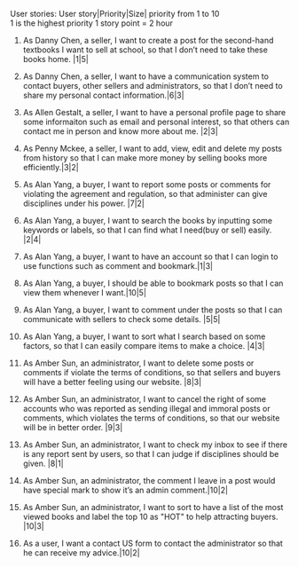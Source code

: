 User stories:
User story|Priority|Size|
priority from 1 to 10   
1 is the highest priority
1 story point = 2 hour
1.  As Danny Chen, a seller, I want to create a post for the second-hand textbooks I want to sell at school, so that I don’t need to take these books home. |1|5|
2.  As Danny Chen, a seller, I want to have a communication system to contact buyers, other sellers and administrators, so that I don’t need to share my personal contact information.|6|3|
3.  As Allen Gestalt, a seller, I want to have a personal profile page to share some informaiton such as email and personal interest, so that others can contact me in person and know more about me. |2|3|
4.  As Penny Mckee, a seller, I want to add, view, edit and delete my posts from history so that I can make more money by selling books more efficiently.|3|2|
5.  As Alan Yang, a buyer, I want to report some posts or comments for violating the agreement and regulation, so that administer can give disciplines under his power. |7|2|
6.  As Alan Yang, a buyer, I want to search the books by inputting some keywords or labels, so that I can find what I need(buy or sell) easily. |2|4|
7.  As Alan Yang, a buyer, I want to have an account so that I can login to use functions such as comment and bookmark.|1|3|

8.  As Alan Yang, a buyer, I should be able to bookmark posts so that I can view them whenever I want.|10|5|
9.  As Alan Yang, a buyer, I want to comment under the posts so that I can communicate with sellers to check some details. |5|5|
10. As Alan Yang, a buyer, I want to sort what I search based on some factors, so that I can easily compare items to make a choice. |4|3|
11. As Amber Sun, an administrator, I want to delete some posts or comments if violate the terms of conditions, so that sellers and buyers will have a better feeling using our website. |8|3|
12. As Amber Sun, an administrator, I want to cancel the right of some accounts who was reported as sending illegal and immoral posts or comments, which violates the terms of conditions, so that our website will be in better order. |9|3|
13. As Amber Sun, an administrator, I want to check my inbox to see if there is any report sent by users, so that I can judge if disciplines should be given. |8|1|
14. As Amber Sun, an administrator, the comment I leave in a post would have special mark to show it’s an admin comment.|10|2|
15. As Amber Sun, an administrator, I want to sort to have a list of the most viewed books and label the top 10 as "HOT" to help attracting buyers. |10|3|
16. As a user, I want a contact US form to contact the administrator so that he can receive my advice.|10|2|

